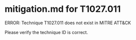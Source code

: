 # mitigation.md for T1027.011

ERROR: Technique T1027.011 does not exist in MITRE ATT&CK

Please verify the technique ID is correct.